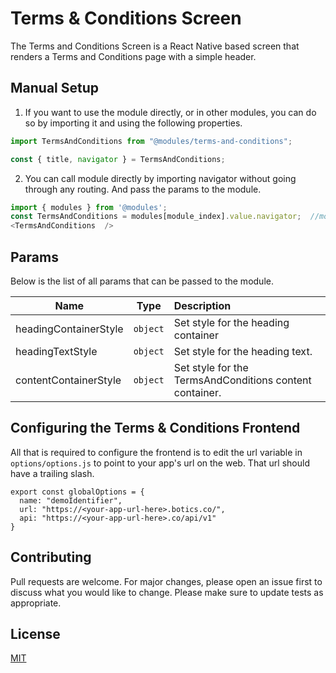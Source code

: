 # Terms & Conditions Screen

The Terms and Conditions Screen is a React Native based screen that renders a Terms and Conditions page with a simple header.

## Manual Setup

1. If you want to use the module directly, or in other modules, you can do so by importing it and using the following properties.

```javascript
import TermsAndConditions from "@modules/terms-and-conditions";

const { title, navigator } = TermsAndConditions;
```

2. You can call module directly by importing navigator without going through any routing. And pass the params to the module.

```javascript
import { modules } from '@modules';
const TermsAndConditions = modules[module_index].value.navigator;  //module_index : position of the module in modules folder
<TermsAndConditions  />
```

## Params

Below is the list of all params that can be passed to the module.

| Name                  | Type       | Description                                                    |
| --------------------- |:----------:|:---------------------------------------------------------------|
| headingContainerStyle | `object`   | Set style for the heading container|
| headingTextStyle       | `object` |  Set style for the heading text.             |
| contentContainerStyle | `object`   | Set style for the TermsAndConditions content container.                 |


## Configuring the Terms & Conditions Frontend
All that is required to configure the frontend is to edit the url variable in `options/options.js` to point to your app's url on the web. That url should have a trailing slash. 

```
export const globalOptions = {
  name: "demoIdentifier",
  url: "https://<your-app-url-here>.botics.co/",
  api: "https://<your-app-url-here>.co/api/v1"
}

```


## Contributing

Pull requests are welcome. For major changes, please open an issue first to discuss what you would like to change.
Please make sure to update tests as appropriate.

## License

[MIT](https://choosealicense.com/licenses/mit/)
